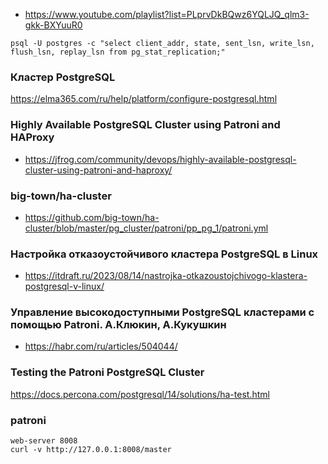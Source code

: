 - https://www.youtube.com/playlist?list=PLprvDkBQwz6YQLJQ_qlm3-gkk-BXYuuR0

```
psql -U postgres -c "select client_addr, state, sent_lsn, write_lsn, flush_lsn, replay_lsn from pg_stat_replication;"
```
### Кластер PostgreSQL
https://elma365.com/ru/help/platform/configure-postgresql.html

### Highly Available PostgreSQL Cluster using Patroni and HAProxy
- https://jfrog.com/community/devops/highly-available-postgresql-cluster-using-patroni-and-haproxy/

### big-town/ha-cluster
- https://github.com/big-town/ha-cluster/blob/master/pg_cluster/patroni/pp_pg_1/patroni.yml

### Настройка отказоустойчивого кластера PostgreSQL в Linux
- https://itdraft.ru/2023/08/14/nastrojka-otkazoustojchivogo-klastera-postgresql-v-linux/

### Управление высокодоступными PostgreSQL кластерами с помощью Patroni. А.Клюкин, А.Кукушкин
- https://habr.com/ru/articles/504044/

### Testing the Patroni PostgreSQL Cluster
https://docs.percona.com/postgresql/14/solutions/ha-test.html

### patroni
```
web-server 8008
curl -v http://127.0.0.1:8008/master
```